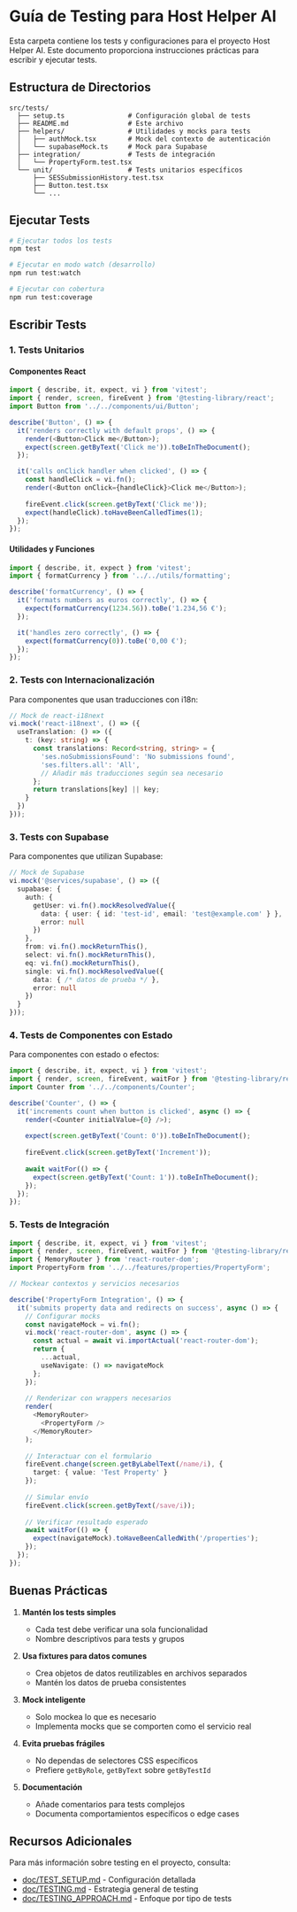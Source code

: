 # Guía de Testing para Host Helper AI

Esta carpeta contiene los tests y configuraciones para el proyecto Host Helper AI. Este documento proporciona instrucciones prácticas para escribir y ejecutar tests.

## Estructura de Directorios

```
src/tests/
  ├── setup.ts                # Configuración global de tests
  ├── README.md               # Este archivo
  ├── helpers/                # Utilidades y mocks para tests
  │   ├── authMock.tsx        # Mock del contexto de autenticación
  │   └── supabaseMock.ts     # Mock para Supabase
  ├── integration/            # Tests de integración
  │   └── PropertyForm.test.tsx
  └── unit/                   # Tests unitarios específicos
      ├── SESSubmissionHistory.test.tsx
      ├── Button.test.tsx
      └── ...
```

## Ejecutar Tests

```bash
# Ejecutar todos los tests
npm test

# Ejecutar en modo watch (desarrollo)
npm run test:watch

# Ejecutar con cobertura
npm run test:coverage
```

## Escribir Tests

### 1. Tests Unitarios

#### Componentes React

```typescript
import { describe, it, expect, vi } from 'vitest';
import { render, screen, fireEvent } from '@testing-library/react';
import Button from '../../components/ui/Button';

describe('Button', () => {
  it('renders correctly with default props', () => {
    render(<Button>Click me</Button>);
    expect(screen.getByText('Click me')).toBeInTheDocument();
  });

  it('calls onClick handler when clicked', () => {
    const handleClick = vi.fn();
    render(<Button onClick={handleClick}>Click me</Button>);
    
    fireEvent.click(screen.getByText('Click me'));
    expect(handleClick).toHaveBeenCalledTimes(1);
  });
});
```

#### Utilidades y Funciones

```typescript
import { describe, it, expect } from 'vitest';
import { formatCurrency } from '../../utils/formatting';

describe('formatCurrency', () => {
  it('formats numbers as euros correctly', () => {
    expect(formatCurrency(1234.56)).toBe('1.234,56 €');
  });

  it('handles zero correctly', () => {
    expect(formatCurrency(0)).toBe('0,00 €');
  });
});
```

### 2. Tests con Internacionalización

Para componentes que usan traducciones con i18n:

```typescript
// Mock de react-i18next
vi.mock('react-i18next', () => ({
  useTranslation: () => ({
    t: (key: string) => {
      const translations: Record<string, string> = {
        'ses.noSubmissionsFound': 'No submissions found',
        'ses.filters.all': 'All',
        // Añadir más traducciones según sea necesario
      };
      return translations[key] || key;
    }
  })
}));
```

### 3. Tests con Supabase

Para componentes que utilizan Supabase:

```typescript
// Mock de Supabase
vi.mock('@services/supabase', () => ({
  supabase: {
    auth: {
      getUser: vi.fn().mockResolvedValue({ 
        data: { user: { id: 'test-id', email: 'test@example.com' } },
        error: null 
      })
    },
    from: vi.fn().mockReturnThis(),
    select: vi.fn().mockReturnThis(),
    eq: vi.fn().mockReturnThis(),
    single: vi.fn().mockResolvedValue({
      data: { /* datos de prueba */ },
      error: null
    })
  }
}));
```

### 4. Tests de Componentes con Estado

Para componentes con estado o efectos:

```typescript
import { describe, it, expect, vi } from 'vitest';
import { render, screen, fireEvent, waitFor } from '@testing-library/react';
import Counter from '../../components/Counter';

describe('Counter', () => {
  it('increments count when button is clicked', async () => {
    render(<Counter initialValue={0} />);
    
    expect(screen.getByText('Count: 0')).toBeInTheDocument();
    
    fireEvent.click(screen.getByText('Increment'));
    
    await waitFor(() => {
      expect(screen.getByText('Count: 1')).toBeInTheDocument();
    });
  });
});
```

### 5. Tests de Integración

```typescript
import { describe, it, expect, vi } from 'vitest';
import { render, screen, fireEvent, waitFor } from '@testing-library/react';
import { MemoryRouter } from 'react-router-dom';
import PropertyForm from '../../features/properties/PropertyForm';

// Mockear contextos y servicios necesarios

describe('PropertyForm Integration', () => {
  it('submits property data and redirects on success', async () => {
    // Configurar mocks
    const navigateMock = vi.fn();
    vi.mock('react-router-dom', async () => {
      const actual = await vi.importActual('react-router-dom');
      return {
        ...actual,
        useNavigate: () => navigateMock
      };
    });
    
    // Renderizar con wrappers necesarios
    render(
      <MemoryRouter>
        <PropertyForm />
      </MemoryRouter>
    );
    
    // Interactuar con el formulario
    fireEvent.change(screen.getByLabelText(/name/i), {
      target: { value: 'Test Property' }
    });
    
    // Simular envío
    fireEvent.click(screen.getByText(/save/i));
    
    // Verificar resultado esperado
    await waitFor(() => {
      expect(navigateMock).toHaveBeenCalledWith('/properties');
    });
  });
});
```

## Buenas Prácticas

1. **Mantén los tests simples**
   - Cada test debe verificar una sola funcionalidad
   - Nombre descriptivos para tests y grupos

2. **Usa fixtures para datos comunes**
   - Crea objetos de datos reutilizables en archivos separados
   - Mantén los datos de prueba consistentes

3. **Mock inteligente**
   - Solo mockea lo que es necesario
   - Implementa mocks que se comporten como el servicio real

4. **Evita pruebas frágiles**
   - No dependas de selectores CSS específicos
   - Prefiere `getByRole`, `getByText` sobre `getByTestId`

5. **Documentación**
   - Añade comentarios para tests complejos
   - Documenta comportamientos específicos o edge cases

## Recursos Adicionales

Para más información sobre testing en el proyecto, consulta:
- [doc/TEST_SETUP.md](/doc/TEST_SETUP.md) - Configuración detallada
- [doc/TESTING.md](/doc/TESTING.md) - Estrategia general de testing
- [doc/TESTING_APPROACH.md](/doc/TESTING_APPROACH.md) - Enfoque por tipo de tests